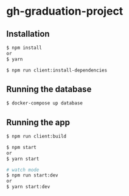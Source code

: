 # gh-graduation-project

## Installation

```bash
$ npm install
or
$ yarn

$ npm run client:install-dependencies
```

## Running the database

```bash
$ docker-compose up database
```

## Running the app

```bash
$ npm run client:build

$ npm start
or
$ yarn start

# watch mode
$ npm run start:dev
or
$ yarn start:dev
```
